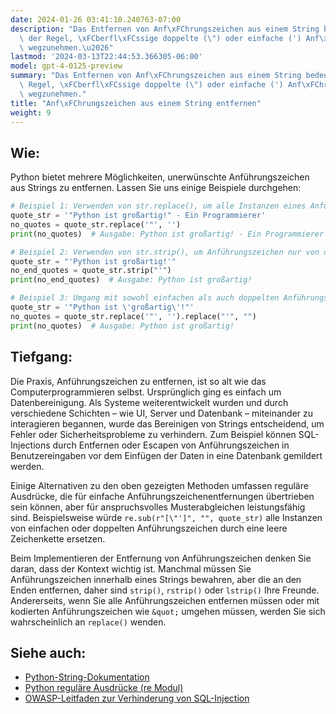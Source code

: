 ```yaml
---
date: 2024-01-26 03:41:10.240763-07:00
description: "Das Entfernen von Anf\xFChrungszeichen aus einem String bedeutet in\
  \ der Regel, \xFCberfl\xFCssige doppelte (\") oder einfache (') Anf\xFChrungszeichen\
  \ wegzunehmen.\u2026"
lastmod: '2024-03-13T22:44:53.366305-06:00'
model: gpt-4-0125-preview
summary: "Das Entfernen von Anf\xFChrungszeichen aus einem String bedeutet in der\
  \ Regel, \xFCberfl\xFCssige doppelte (\") oder einfache (') Anf\xFChrungszeichen\
  \ wegzunehmen."
title: "Anf\xFChrungszeichen aus einem String entfernen"
weight: 9
---
```


## Wie:
Python bietet mehrere Möglichkeiten, unerwünschte Anführungszeichen aus Strings zu entfernen. Lassen Sie uns einige Beispiele durchgehen:

```Python
# Beispiel 1: Verwenden von str.replace(), um alle Instanzen eines Anführungszeichens zu entfernen
quote_str = '"Python ist großartig!" - Ein Programmierer'
no_quotes = quote_str.replace('"', '')
print(no_quotes)  # Ausgabe: Python ist großartig! - Ein Programmierer

# Beispiel 2: Verwenden von str.strip(), um Anführungszeichen nur von den Enden zu entfernen
quote_str = "'Python ist großartig!'"
no_end_quotes = quote_str.strip("'")
print(no_end_quotes)  # Ausgabe: Python ist großartig!

# Beispiel 3: Umgang mit sowohl einfachen als auch doppelten Anführungszeichen
quote_str = '"Python ist \'großartig\'!"'
no_quotes = quote_str.replace('"', '').replace("'", "")
print(no_quotes)  # Ausgabe: Python ist großartig!
```

## Tiefgang:
Die Praxis, Anführungszeichen zu entfernen, ist so alt wie das Computerprogrammieren selbst. Ursprünglich ging es einfach um Datenbereinigung. Als Systeme weiterentwickelt wurden und durch verschiedene Schichten – wie UI, Server und Datenbank – miteinander zu interagieren begannen, wurde das Bereinigen von Strings entscheidend, um Fehler oder Sicherheitsprobleme zu verhindern. Zum Beispiel können SQL-Injections durch Entfernen oder Escapen von Anführungszeichen in Benutzereingaben vor dem Einfügen der Daten in eine Datenbank gemildert werden.

Einige Alternativen zu den oben gezeigten Methoden umfassen reguläre Ausdrücke, die für einfache Anführungszeichenentfernungen übertrieben sein können, aber für anspruchsvolles Musterabgleichen leistungsfähig sind. Beispielsweise würde `re.sub(r"[\"']", "", quote_str)` alle Instanzen von einfachen oder doppelten Anführungszeichen durch eine leere Zeichenkette ersetzen.

Beim Implementieren der Entfernung von Anführungszeichen denken Sie daran, dass der Kontext wichtig ist. Manchmal müssen Sie Anführungszeichen innerhalb eines Strings bewahren, aber die an den Enden entfernen, daher sind `strip()`, `rstrip()` oder `lstrip()` Ihre Freunde. Andererseits, wenn Sie alle Anführungszeichen entfernen müssen oder mit kodierten Anführungszeichen wie `&quot;` umgehen müssen, werden Sie sich wahrscheinlich an `replace()` wenden.

## Siehe auch:
- [Python-String-Dokumentation](https://docs.python.org/3/library/string.html)
- [Python reguläre Ausdrücke (re Modul)](https://docs.python.org/3/library/re.html)
- [OWASP-Leitfaden zur Verhinderung von SQL-Injection](https://owasp.org/www-community/attacks/SQL_Injection)
